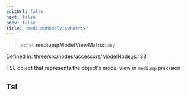 ```yaml
---
editUrl: false
next: false
prev: false
title: "mediumpModelViewMatrix"
---
```


> `const` **mediumpModelViewMatrix**: `any`

Defined in: [three/src/nodes/accessors/ModelNode.js:138](https://github.com/DefinitelyMaybe/three-i18n/blob/fa57b79433d1c349ffb23a78727299c8d4190136/three/src/nodes/accessors/ModelNode.js#L138)

TSL object that represents the object's model view in `mediump` precision.

## Tsl
